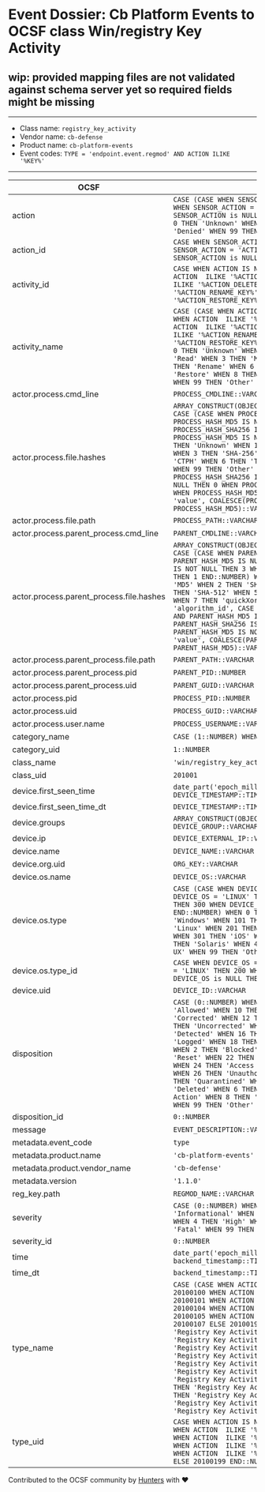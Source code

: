 # Event Dossier: Cb Platform Events to OCSF class Win/registry Key Activity

## wip: provided mapping files are not validated against schema server yet so required fields might be missing
---
* Class name: `registry_key_activity`
* Vendor name: `cb-defense`
* Product name: `cb-platform-events`
* Event codes: `TYPE = 'endpoint.event.regmod' AND ACTION ILIKE '%KEY%'`
---

| OCSF | RAW |
| --- | --- |
| action | ```CASE (CASE WHEN SENSOR_ACTION = 'ACTION_ALLOW' THEN 1 WHEN SENSOR_ACTION = 'ACTION_BLOCK' THEN 2 WHEN SENSOR_ACTION is NULL THEN 0 ELSE 99 END::NUMBER) WHEN 0 THEN 'Unknown' WHEN 1 THEN 'Allowed' WHEN 2 THEN 'Denied' WHEN 99 THEN 'Other' END``` |
| action_id | ```CASE WHEN SENSOR_ACTION = 'ACTION_ALLOW' THEN 1 WHEN SENSOR_ACTION = 'ACTION_BLOCK' THEN 2 WHEN SENSOR_ACTION is NULL THEN 0 ELSE 99 END::NUMBER``` |
| activity_id | ```CASE WHEN ACTION IS NULL OR ACTION = '' THEN 0 WHEN ACTION  ILIKE '%ACTION_CREATE_KEY%' THEN 1 WHEN ACTION  ILIKE '%ACTION_DELETE_KEY%' THEN 4 WHEN ACTION  ILIKE '%ACTION_RENAME_KEY%' THEN 5 WHEN ACTION  ILIKE '%ACTION_RESTORE_KEY%' THEN 7 ELSE 99 END::NUMBER``` |
| activity_name | ```CASE (CASE WHEN ACTION IS NULL OR ACTION = '' THEN 0 WHEN ACTION  ILIKE '%ACTION_CREATE_KEY%' THEN 1 WHEN ACTION  ILIKE '%ACTION_DELETE_KEY%' THEN 4 WHEN ACTION  ILIKE '%ACTION_RENAME_KEY%' THEN 5 WHEN ACTION  ILIKE '%ACTION_RESTORE_KEY%' THEN 7 ELSE 99 END::NUMBER) WHEN 0 THEN 'Unknown' WHEN 1 THEN 'Create' WHEN 2 THEN 'Read' WHEN 3 THEN 'Modify' WHEN 4 THEN 'Delete' WHEN 5 THEN 'Rename' WHEN 6 THEN 'Set Security' WHEN 7 THEN 'Restore' WHEN 8 THEN 'Import' WHEN 9 THEN 'Export' WHEN 99 THEN 'Other' END``` |
| actor.process.cmd_line | ```PROCESS_CMDLINE::VARCHAR``` |
| actor.process.file.hashes | ```ARRAY_CONSTRUCT(OBJECT_CONSTRUCT_KEEP_NULL('algorithm', CASE (CASE WHEN PROCESS_HASH_SHA256 IS NULL AND PROCESS_HASH_MD5 IS NULL THEN 0 WHEN PROCESS_HASH_SHA256 IS NOT NULL THEN 3 WHEN PROCESS_HASH_MD5 IS NOT NULL THEN 1 END::NUMBER) WHEN 0 THEN 'Unknown' WHEN 1 THEN 'MD5' WHEN 2 THEN 'SHA-1' WHEN 3 THEN 'SHA-256' WHEN 4 THEN 'SHA-512' WHEN 5 THEN 'CTPH' WHEN 6 THEN 'TLSH' WHEN 7 THEN 'quickXorHash' WHEN 99 THEN 'Other' END, 'algorithm_id', CASE WHEN PROCESS_HASH_SHA256 IS NULL AND PROCESS_HASH_MD5 IS NULL THEN 0 WHEN PROCESS_HASH_SHA256 IS NOT NULL THEN 3 WHEN PROCESS_HASH_MD5 IS NOT NULL THEN 1 END::NUMBER, 'value', COALESCE(PROCESS_HASH_SHA256, PROCESS_HASH_MD5)::VARCHAR))``` |
| actor.process.file.path | ```PROCESS_PATH::VARCHAR``` |
| actor.process.parent_process.cmd_line | ```PARENT_CMDLINE::VARCHAR``` |
| actor.process.parent_process.file.hashes | ```ARRAY_CONSTRUCT(OBJECT_CONSTRUCT_KEEP_NULL('algorithm', CASE (CASE WHEN PARENT_HASH_SHA256 IS NULL AND PARENT_HASH_MD5 IS NULL THEN 0 WHEN PARENT_HASH_SHA256 IS NOT NULL THEN 3 WHEN PARENT_HASH_MD5 IS NOT NULL THEN 1 END::NUMBER) WHEN 0 THEN 'Unknown' WHEN 1 THEN 'MD5' WHEN 2 THEN 'SHA-1' WHEN 3 THEN 'SHA-256' WHEN 4 THEN 'SHA-512' WHEN 5 THEN 'CTPH' WHEN 6 THEN 'TLSH' WHEN 7 THEN 'quickXorHash' WHEN 99 THEN 'Other' END, 'algorithm_id', CASE WHEN PARENT_HASH_SHA256 IS NULL AND PARENT_HASH_MD5 IS NULL THEN 0 WHEN PARENT_HASH_SHA256 IS NOT NULL THEN 3 WHEN PARENT_HASH_MD5 IS NOT NULL THEN 1 END::NUMBER, 'value', COALESCE(PARENT_HASH_SHA256, PARENT_HASH_MD5)::VARCHAR))``` |
| actor.process.parent_process.file.path | ```PARENT_PATH::VARCHAR``` |
| actor.process.parent_process.pid | ```PARENT_PID::NUMBER``` |
| actor.process.parent_process.uid | ```PARENT_GUID::VARCHAR``` |
| actor.process.pid | ```PROCESS_PID::NUMBER``` |
| actor.process.uid | ```PROCESS_GUID::VARCHAR``` |
| actor.process.user.name | ```PROCESS_USERNAME::VARCHAR``` |
| category_name | ```CASE (1::NUMBER) WHEN 1 THEN 'System Activity' END``` |
| category_uid | ```1::NUMBER``` |
| class_name | ```'win/registry_key_activity'``` |
| class_uid | ```201001``` |
| device.first_seen_time | ```date_part('epoch_milliseconds', DEVICE_TIMESTAMP::TIMESTAMP_LTZ)``` |
| device.first_seen_time_dt | ```DEVICE_TIMESTAMP::TIMESTAMP_LTZ``` |
| device.groups | ```ARRAY_CONSTRUCT(OBJECT_CONSTRUCT_KEEP_NULL('name', DEVICE_GROUP::VARCHAR))``` |
| device.ip | ```DEVICE_EXTERNAL_IP::VARCHAR``` |
| device.name | ```DEVICE_NAME::VARCHAR``` |
| device.org.uid | ```ORG_KEY::VARCHAR``` |
| device.os.name | ```DEVICE_OS::VARCHAR``` |
| device.os.type | ```CASE (CASE WHEN DEVICE_OS ='WINDOWS' THEN 100 WHEN DEVICE_OS = 'LINUX' THEN 200 WHEN DEVICE_OS = 'MAC' THEN 300 WHEN DEVICE_OS is NULL THEN 0 ELSE 99 END::NUMBER) WHEN 0 THEN 'Unknown' WHEN 100 THEN 'Windows' WHEN 101 THEN 'Windows Mobile' WHEN 200 THEN 'Linux' WHEN 201 THEN 'Android' WHEN 300 THEN 'macOS' WHEN 301 THEN 'iOS' WHEN 302 THEN 'iPadOS' WHEN 400 THEN 'Solaris' WHEN 401 THEN 'AIX' WHEN 402 THEN 'HP-UX' WHEN 99 THEN 'Other' END``` |
| device.os.type_id | ```CASE WHEN DEVICE_OS ='WINDOWS' THEN 100 WHEN DEVICE_OS = 'LINUX' THEN 200 WHEN DEVICE_OS = 'MAC' THEN 300 WHEN DEVICE_OS is NULL THEN 0 ELSE 99 END::NUMBER``` |
| device.uid | ```DEVICE_ID::VARCHAR``` |
| disposition | ```CASE (0::NUMBER) WHEN 0 THEN 'Unknown' WHEN 1 THEN 'Allowed' WHEN 10 THEN 'Exonerated' WHEN 11 THEN 'Corrected' WHEN 12 THEN 'Partially Corrected' WHEN 13 THEN 'Uncorrected' WHEN 14 THEN 'Delayed' WHEN 15 THEN 'Detected' WHEN 16 THEN 'No Action' WHEN 17 THEN 'Logged' WHEN 18 THEN 'Tagged' WHEN 19 THEN 'Alert' WHEN 2 THEN 'Blocked' WHEN 20 THEN 'Count' WHEN 21 THEN 'Reset' WHEN 22 THEN 'Captcha' WHEN 23 THEN 'Challenge' WHEN 24 THEN 'Access Revoked' WHEN 25 THEN 'Rejected' WHEN 26 THEN 'Unauthorized' WHEN 27 THEN 'Error' WHEN 3 THEN 'Quarantined' WHEN 4 THEN 'Isolated' WHEN 5 THEN 'Deleted' WHEN 6 THEN 'Dropped' WHEN 7 THEN 'Custom Action' WHEN 8 THEN 'Approved' WHEN 9 THEN 'Restored' WHEN 99 THEN 'Other' END``` |
| disposition_id | ```0::NUMBER``` |
| message | ```EVENT_DESCRIPTION::VARCHAR``` |
| metadata.event_code | ```type``` |
| metadata.product.name | ```'cb-platform-events'``` |
| metadata.product.vendor_name | ```'cb-defense'``` |
| metadata.version | ```'1.1.0'``` |
| reg_key.path | ```REGMOD_NAME::VARCHAR``` |
| severity | ```CASE (0::NUMBER) WHEN 0 THEN 'Unknown' WHEN 1 THEN 'Informational' WHEN 2 THEN 'Low' WHEN 3 THEN 'Medium' WHEN 4 THEN 'High' WHEN 5 THEN 'Critical' WHEN 6 THEN 'Fatal' WHEN 99 THEN 'Other' END``` |
| severity_id | ```0::NUMBER``` |
| time | ```date_part('epoch_milliseconds', backend_timestamp::TIMESTAMP_LTZ)``` |
| time_dt | ```backend_timestamp::TIMESTAMP_LTZ``` |
| type_name | ```CASE (CASE WHEN ACTION IS NULL OR ACTION = '' THEN 20100100 WHEN ACTION  ILIKE '%ACTION_CREATE_KEY%' THEN 20100101 WHEN ACTION  ILIKE '%ACTION_DELETE_KEY%' THEN 20100104 WHEN ACTION  ILIKE '%ACTION_RENAME_KEY%' THEN 20100105 WHEN ACTION  ILIKE '%ACTION_RESTORE_KEY%' THEN 20100107 ELSE 20100199 END::NUMBER) WHEN 20100100 THEN 'Registry Key Activity: Unknown' WHEN 20100101 THEN 'Registry Key Activity: Create' WHEN 20100102 THEN 'Registry Key Activity: Read' WHEN 20100103 THEN 'Registry Key Activity: Modify' WHEN 20100104 THEN 'Registry Key Activity: Delete' WHEN 20100105 THEN 'Registry Key Activity: Rename' WHEN 20100106 THEN 'Registry Key Activity: Set Security' WHEN 20100107 THEN 'Registry Key Activity: Restore' WHEN 20100108 THEN 'Registry Key Activity: Import' WHEN 20100109 THEN 'Registry Key Activity: Export' WHEN 20100199 THEN 'Registry Key Activity: Other' END``` |
| type_uid | ```CASE WHEN ACTION IS NULL OR ACTION = '' THEN 20100100 WHEN ACTION  ILIKE '%ACTION_CREATE_KEY%' THEN 20100101 WHEN ACTION  ILIKE '%ACTION_DELETE_KEY%' THEN 20100104 WHEN ACTION  ILIKE '%ACTION_RENAME_KEY%' THEN 20100105 WHEN ACTION  ILIKE '%ACTION_RESTORE_KEY%' THEN 20100107 ELSE 20100199 END::NUMBER``` |

Contributed to the OCSF community by [Hunters](https://www.hunters.security/) with ❤
